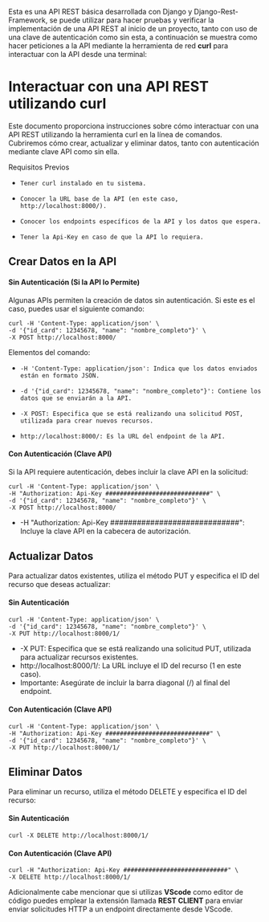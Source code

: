 Esta es una API REST básica desarrollada con Django y Django-Rest-Framework, se puede utilizar para hacer pruebas y verificar la implementación de una API REST al inicio de un proyecto, tanto con uso de una clave de autenticación como sin esta, a continuación se muestra como hacer peticiones a la API mediante la herramienta de red **curl** para interactuar con la API desde una terminal:

# Interactuar con una API REST utilizando curl

Este documento proporciona instrucciones sobre cómo interactuar con una API REST utilizando la herramienta curl en la línea de comandos. Cubriremos cómo crear, actualizar y eliminar datos, tanto con autenticación mediante clave API como sin ella.

Requisitos Previos

-     Tener curl instalado en tu sistema.
-     Conocer la URL base de la API (en este caso, http://localhost:8000/).
-     Conocer los endpoints específicos de la API y los datos que espera.
-     Tener la Api-Key en caso de que la API lo requiera.

## Crear Datos en la API

#### Sin Autenticación (Si la API lo Permite)

Algunas APIs permiten la creación de datos sin autenticación. Si este es el caso, puedes usar el siguiente comando:
```
curl -H 'Content-Type: application/json' \
-d '{"id_card": 12345678, "name": "nombre_completo"}' \
-X POST http://localhost:8000/
```

Elementos del comando:

-     -H 'Content-Type: application/json': Indica que los datos enviados están en formato JSON.
-     -d '{"id_card": 12345678, "name": "nombre_completo"}': Contiene los datos que se enviarán a la API.
-     -X POST: Especifica que se está realizando una solicitud POST, utilizada para crear nuevos recursos.
-     http://localhost:8000/: Es la URL del endpoint de la API.

#### Con Autenticación (Clave API)

Si la API requiere autenticación, debes incluir la clave API en la solicitud:
```
curl -H 'Content-Type: application/json' \
-H "Authorization: Api-Key #############################" \
-d '{"id_card": 12345678, "name": "nombre_completo"}' \
-X POST http://localhost:8000/
```

- -H "Authorization: Api-Key #############################": Incluye la clave API en la cabecera de autorización.


## Actualizar Datos

Para actualizar datos existentes, utiliza el método PUT y especifica el ID del recurso que deseas actualizar:

#### Sin Autenticación

```
curl -H 'Content-Type: application/json' \
-d '{"id_card": 12345678, "name": "nombre_completo"}' \
-X PUT http://localhost:8000/1/
```
- -X PUT: Especifica que se está realizando una solicitud PUT, utilizada para actualizar recursos existentes.
- http://localhost:8000/1/: La URL incluye el ID del recurso (1 en este caso).
- Importante: Asegúrate de incluir la barra diagonal (/) al final del endpoint.

#### Con Autenticación (Clave API)

```
curl -H 'Content-Type: application/json' \
-H "Authorization: Api-Key #############################" \
-d '{"id_card": 12345678, "name": "nombre_completo"}' \
-X PUT http://localhost:8000/1/
```
## Eliminar Datos

Para eliminar un recurso, utiliza el método DELETE y especifica el ID del recurso:

#### Sin Autenticación

```
curl -X DELETE http://localhost:8000/1/
```

#### Con Autenticación (Clave API)

```
curl -H "Authorization: Api-Key #############################" \
-X DELETE http://localhost:8000/1/
```

Adicionalmente cabe mencionar que si utilizas **VScode** como editor de código puedes emplear la extensión llamada **REST CLIENT** para enviar enviar solicitudes HTTP a un endpoint directamente desde VScode.
